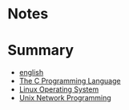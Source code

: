 # Notes

# Summary

* [english](english/README.md)
* [The C Programming Language](c/README.md)
* [Linux Operating System](linux/README.md)
* [Unix Network Programming](unix_network_programming/README.md)







